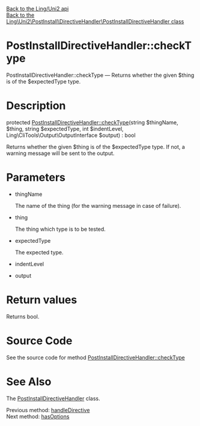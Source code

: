[Back to the Ling/Uni2 api](https://github.com/lingtalfi/Uni2/blob/master/doc/api/Ling/Uni2.md)<br>
[Back to the Ling\Uni2\PostInstall\DirectiveHandler\PostInstallDirectiveHandler class](https://github.com/lingtalfi/Uni2/blob/master/doc/api/Ling/Uni2/PostInstall/DirectiveHandler/PostInstallDirectiveHandler.md)


PostInstallDirectiveHandler::checkType
================



PostInstallDirectiveHandler::checkType — Returns whether the given $thing is of the $expectedType type.




Description
================


protected [PostInstallDirectiveHandler::checkType](https://github.com/lingtalfi/Uni2/blob/master/doc/api/Ling/Uni2/PostInstall/DirectiveHandler/PostInstallDirectiveHandler/checkType.md)(string $thingName, $thing, string $expectedType, int $indentLevel, Ling\CliTools\Output\OutputInterface $output) : bool




Returns whether the given $thing is of the $expectedType type.
If not, a warning message will be sent to the output.




Parameters
================


- thingName

    The name of the thing (for the warning message in case of failure).

- thing

    The thing which type is to be tested.

- expectedType

    The expected type.

- indentLevel

    

- output

    


Return values
================

Returns bool.








Source Code
===========
See the source code for method [PostInstallDirectiveHandler::checkType](https://github.com/lingtalfi/Uni2/blob/master/PostInstall/DirectiveHandler/PostInstallDirectiveHandler.php#L184-L193)


See Also
================

The [PostInstallDirectiveHandler](https://github.com/lingtalfi/Uni2/blob/master/doc/api/Ling/Uni2/PostInstall/DirectiveHandler/PostInstallDirectiveHandler.md) class.

Previous method: [handleDirective](https://github.com/lingtalfi/Uni2/blob/master/doc/api/Ling/Uni2/PostInstall/DirectiveHandler/PostInstallDirectiveHandler/handleDirective.md)<br>Next method: [hasOptions](https://github.com/lingtalfi/Uni2/blob/master/doc/api/Ling/Uni2/PostInstall/DirectiveHandler/PostInstallDirectiveHandler/hasOptions.md)<br>

